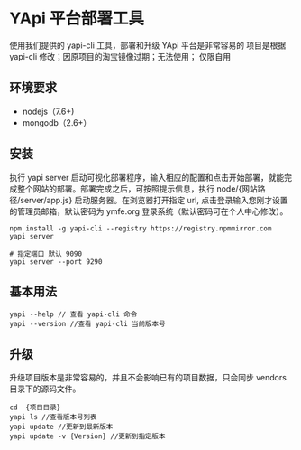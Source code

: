 # YApi 平台部署工具

使用我们提供的 yapi-cli 工具，部署和升级 YApi 平台是非常容易的
项目是根据 yapi-cli 修改；因原项目的淘宝镜像过期；无法使用；
仅限自用

## 环境要求

- nodejs（7.6+)
- mongodb（2.6+）

## 安装

执行 yapi server 启动可视化部署程序，输入相应的配置和点击开始部署，就能完成整个网站的部署。部署完成之后，可按照提示信息，执行 node/{网站路径/server/app.js} 启动服务器。在浏览器打开指定 url, 点击登录输入您刚才设置的管理员邮箱，默认密码为 ymfe.org 登录系统（默认密码可在个人中心修改）。

    npm install -g yapi-cli --registry https://registry.npmmirror.com
    yapi server

    # 指定端口 默认 9090
    yapi server --port 9290

## 基本用法

```
yapi --help // 查看 yapi-cli 命令
yapi --version //查看 yapi-cli 当前版本号
```

## 升级

升级项目版本是非常容易的，并且不会影响已有的项目数据，只会同步 vendors 目录下的源码文件。

```
cd  {项目目录}
yapi ls //查看版本号列表
yapi update //更新到最新版本
yapi update -v {Version} //更新到指定版本
```
